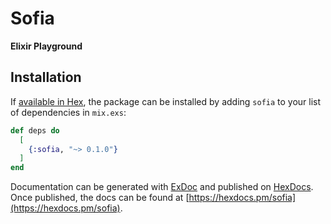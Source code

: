 # Sofia

**Elixir Playground**

## Installation

If [available in Hex](https://hex.pm/docs/publish), the package can be installed
by adding `sofia` to your list of dependencies in `mix.exs`:

```elixir
def deps do
  [
    {:sofia, "~> 0.1.0"}
  ]
end
```

Documentation can be generated with [ExDoc](https://github.com/elixir-lang/ex_doc)
and published on [HexDocs](https://hexdocs.pm). Once published, the docs can
be found at [https://hexdocs.pm/sofia](https://hexdocs.pm/sofia).
